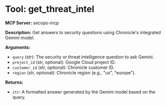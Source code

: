 # Tool: get_threat_intel

**MCP Server:** secops-mcp

**Description:** Get answers to security questions using Chronicle's integrated Gemini model.

**Arguments:**

*   `query` (str): The security or threat intelligence question to ask Gemini.
*   `project_id` (str, optional): Google Cloud project ID.
*   `customer_id` (str, optional): Chronicle customer ID.
*   `region` (str, optional): Chronicle region (e.g., "us", "europe").

**Returns:**

*   `str`: A formatted answer generated by the Gemini model based on the query.
